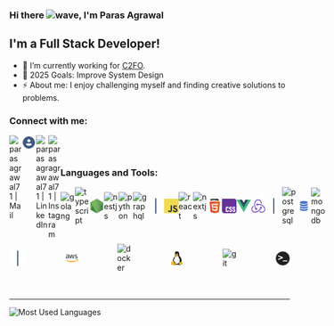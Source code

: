 ### Hi there <img src="https://media.giphy.com/media/hvRJCLFzcasrR4ia7z/giphy.gif" alt="wave" height="32px" width="32px" />, I'm Paras Agrawal

## I'm a Full Stack Developer!

-   🔭 I’m currently working for [C2FO][company_website].
-   🥅 2025 Goals: Improve System Design
-   ⚡ About me: I enjoy challenging myself and finding creative solutions to problems.


### Connect with me:

<a href="mailto:parasagrawal71@gmail.com"><img align="left" title="Mail" alt="parasagrawal71 | Mail" width="22px" src="https://cdn.simpleicons.org/gmail" /></a>
<a href="https://parasagrawal.com" target="_blank" rel="noopener noreferrer"><img align="left" title="Portfolio" alt="parasagrawal71 | Portfolio" width="26px" src="https://raw.githubusercontent.com/parasagrawal71/parasagrawal71/master/img/portfolio.png" /></a>
<a href="https://www.linkedin.com/in/parasagrawal71" target="_blank" rel="noopener noreferrer"><img align="left" title="LinkedIn" alt="parasagrawal71 | LinkedIn" width="22px" src="https://cdn.jsdelivr.net/gh/devicons/devicon@latest/icons/linkedin/linkedin-original.svg" /></a>
<a href="https://www.instagram.com/paras__fbg" target="_blank" rel="noopener noreferrer"><img align="left" title="Instagram" alt="parasagrawal71 | Instagram" width="22px" src="https://cdn.simpleicons.org/instagram" /></a>


<br />
<br />

### Languages and Tools:

<div style="display: flex; justify-content: space-between; align-items: center;">
    <!-- Backend -->
    <img align="left" title="GoLang" alt="golang" width="26px" src="https://cdn.jsdelivr.net/gh/devicons/devicon@latest/icons/go/go-original.svg" />
    <img align="left" title="TypeScript" alt="typescript" width="26px" src="https://cdn.jsdelivr.net/gh/devicons/devicon@latest/icons/typescript/typescript-original.svg" />
    <img align="left" title="Node.js" alt="node.js" width="26px" src="https://raw.githubusercontent.com/github/explore/80688e429a7d4ef2fca1e82350fe8e3517d3494d/topics/nodejs/nodejs.png" />
    <img align="left" title="Nest.js" alt="nestjs" width="26px" src="https://cdn.jsdelivr.net/gh/devicons/devicon@latest/icons/nestjs/nestjs-original.svg" />
    <img align="left" title="Python" alt="python" width="26px" src="https://cdn.jsdelivr.net/gh/devicons/devicon@latest/icons/python/python-original.svg" />
    <!-- <img align="left" title="API" alt="api" width="26px" src="https://raw.githubusercontent.com/parasagrawal71/parasagrawal71/master/img/api.png" /> -->
    <img align="left" title="GraphQL" alt="graphql" width="26px" src="https://cdn.jsdelivr.net/gh/devicons/devicon@latest/icons/graphql/graphql-plain.svg" />
    <!-- Separator  -->
    <img align="left" src="https://raw.githubusercontent.com/parasagrawal71/parasagrawal71/master/img/line.png" />
    <!-- Frontend -->
    <img align="left" title="Javascript" alt="javascript" width="26px" src="https://raw.githubusercontent.com/github/explore/80688e429a7d4ef2fca1e82350fe8e3517d3494d/topics/javascript/javascript.png" />
    <img align="left" title="React.js" alt="react" width="26px" src="https://cdn.jsdelivr.net/gh/devicons/devicon@latest/icons/react/react-original.svg" />
    <img align="left" title="Next.js" alt="nextjs" width="26px" src="https://cdn.jsdelivr.net/gh/devicons/devicon@latest/icons/nextjs/nextjs-original.svg" />
    <img align="left" title="HTML5" alt="HTML5" width="26px" src="https://raw.githubusercontent.com/github/explore/80688e429a7d4ef2fca1e82350fe8e3517d3494d/topics/html/html.png" />
    <img align="left" title="CSS3" alt="css3" width="26px" src="https://raw.githubusercontent.com/github/explore/80688e429a7d4ef2fca1e82350fe8e3517d3494d/topics/css/css.png" />
    <img align="left" title="Vue" alt="vue" width="26px" src="https://raw.githubusercontent.com/github/explore/80688e429a7d4ef2fca1e82350fe8e3517d3494d/topics/vue/vue.png" />
    <img align="left" title="Redux" alt="redux" width="26px" src="https://raw.githubusercontent.com/github/explore/80688e429a7d4ef2fca1e82350fe8e3517d3494d/topics/redux/redux.png" />
    <!-- Separator  -->
    <img align="left" src="https://raw.githubusercontent.com/parasagrawal71/parasagrawal71/master/img/line.png" />
    <!-- Database -->
    <img align="left" title="PostgreSQL" alt="postgresql" width="26px" src="https://cdn.jsdelivr.net/gh/devicons/devicon@latest/icons/postgresql/postgresql-original.svg" />
    <img align="left" title="SQL" alt="sql" width="26px" src="https://raw.githubusercontent.com/github/explore/80688e429a7d4ef2fca1e82350fe8e3517d3494d/topics/sql/sql.png" />
    <img align="left" title="MongoDB" alt="mongodb" width="28px" src="https://cdn.jsdelivr.net/gh/devicons/devicon@latest/icons/mongodb/mongodb-original.svg" />
</div>

<br />
<br />

<div style="display: flex; justify-content: space-between; align-items: center;">
    <!-- Separator  -->
    <img align="left" src="https://raw.githubusercontent.com/parasagrawal71/parasagrawal71/master/img/line.png" />
    <!-- Others -->
    <img align="left" title="AWS" alt="aws" width="26px" src="https://raw.githubusercontent.com/github/explore/80688e429a7d4ef2fca1e82350fe8e3517d3494d/topics/aws/aws.png" /> 
    <img align="left" title="Docker" alt="docker" width="26px" src="https://cdn.jsdelivr.net/gh/devicons/devicon@latest/icons/docker/docker-original.svg" />
    <img align="left" title="Linux" alt="linux" width="26px" src="https://raw.githubusercontent.com/github/explore/80688e429a7d4ef2fca1e82350fe8e3517d3494d/topics/linux/linux.png" />
    <img align="left" title="Git" alt="git" width="26px" src="https://cdn.jsdelivr.net/gh/devicons/devicon@latest/icons/git/git-original.svg" />
    <img align="left" title="Terminal" alt="terminal" width="26px" src="https://raw.githubusercontent.com/github/explore/80688e429a7d4ef2fca1e82350fe8e3517d3494d/topics/terminal/terminal.png" />
    <!--  -->
    <!-- <img align="left" title="React Native" alt="react-native" width="26px" src="https://raw.githubusercontent.com/parasagrawal71/parasagrawal71/master/img/react-native.png" /> -->
    <!-- <img align="left" title="GoLang" alt="golang" width="26px" src="https://cdn.jsdelivr.net/gh/devicons/devicon@latest/icons/go/go-original-wordmark.svg" /> -->
</div>

<br />
<br />

---

<!-- <img align="left" alt="Github Stats" src="https://github-readme-stats.vercel.app/api?username=parasagrawal71&hide=contribs,prs,issues" /> -->
<img align="left" alt="Most Used Languages" src="https://github-readme-stats.vercel.app/api/top-langs/?username=parasagrawal71&hide=kotlin" />

[company_website]: https://c2treds.com/
[gmail]: parasagrawal71@gmail.com
[portfolio]: https://parasagrawal.com
[linkedin]: https://www.linkedin.com/in/parasagrawal71
[instagram]: https://www.instagram.com/paras__fbg
